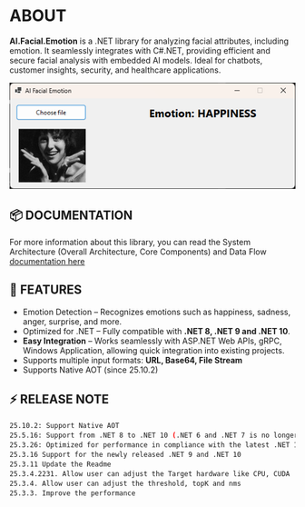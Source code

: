 ﻿# ABOUT

**AI.Facial.Emotion** is a .NET library for analyzing facial attributes, including emotion. It seamlessly integrates with C#.NET, providing efficient and secure facial analysis with embedded
AI models. Ideal for chatbots, customer insights, security, and healthcare applications.

![Illustration](https://raw.githubusercontent.com/ngtduc693/AI-Facial-Emotion-for-.NET/refs/heads/main/imgs/hapiness.png)

## 📦 DOCUMENTATION

For more information about this library, you can read the System Architecture (Overall Architecture, Core Components) and Data Flow [documentation here](https://nexus.io.vn/products/ai-facial-emotion)

## 🚀 FEATURES

- Emotion Detection – Recognizes emotions such as happiness, sadness, anger, surprise, and more.
- Optimized for .NET – Fully compatible with **.NET 8, .NET 9 and .NET 10**.
- **Easy Integration** – Works seamlessly with ASP.NET Web APIs, gRPC, Windows Application, allowing quick integration into existing projects.
- Supports multiple input formats: **URL, Base64, File Stream**
- Supports Native AOT (since 25.10.2)

## ⚡ RELEASE NOTE

````bash
25.10.2: Support Native AOT
25.5.16: Support from .NET 8 to .NET 10 (.NET 6 and .NET 7 is no longer supported)
25.3.26: Optimized for performance in compliance with the latest .NET 10 and C# 14.
25.3.16 Support for the newly released .NET 9 and .NET 10
25.3.11 Update the Readme
25.3.4.2231. Allow user can adjust the Target hardware like CPU, CUDA
25.3.4. Allow user can adjust the threshold, topK and nms
25.3.3. Improve the performance
````
